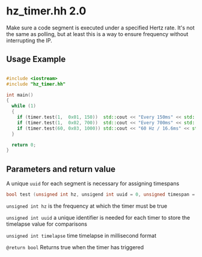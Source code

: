 # hz_timer.hh 2.0
Make sure a code segment is executed under a specified Hertz rate.
It's not the same as polling, but at least this is a way to ensure frequency without interrupting the IP.

## Usage Example

```cpp

#include <iostream>
#include "hz_timer.hh"

int main()
{
  while (1)
  {
    if (timer.test(1,  0x01, 150))  std::cout << "Every 150ms" << std::endl;
    if (timer.test(1,  0x02, 700))  std::cout << "Every 700ms" << std::endl;
    if (timer.test(60, 0x03, 1000)) std::cout << "60 Hz / 16.6ms" << std::endl;
  }

  return 0;
}

```

## Parameters and return value
A unique `uuid` for each segment is necessary for assigning timespans
```cpp
bool test (unsigned int hz, unsigend int uuid = 0, unsigned timespan = 1000)
```
`unsigned int hz` is the frequency at which the timer must be true

`unsigned int uuid` a unique identifier is needed for each timer to store the timelapse value for comparisons

`unsigned int timelapse` time timelapse in millisecond format

`@return bool` Returns true when the timer has triggered
